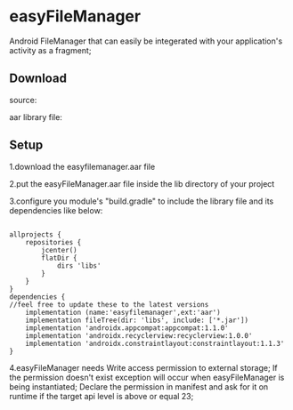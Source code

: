 # easyFileManager
Android FileManager that can easily be integerated with your application's activity as a fragment;

## Download
source:

aar library file:

## Setup

1.download the easyfilemanager.aar file

2.put the easyFileManager.aar file inside the lib directory of your project

3.configure you module's "build.gradle" to include the library file and its dependencies like below:

```

allprojects {
    repositories {
        jcenter()
        flatDir {
            dirs 'libs'
        }
    }
}
dependencies {
//feel free to update these to the latest versions
    implementation (name:'easyfilemanager',ext:'aar')
    implementation fileTree(dir: 'libs', include: ['*.jar'])
    implementation 'androidx.appcompat:appcompat:1.1.0'
    implementation 'androidx.recyclerview:recyclerview:1.0.0'
    implementation 'androidx.constraintlayout:constraintlayout:1.1.3'
}

```

4.easyFileManager needs Write access permission to external storage; If the permission doesn't exist exception will occur when easyFileManager is being instantiated; Declare the permission in manifest and ask for it on runtime if the target api level is above or equal 23;
